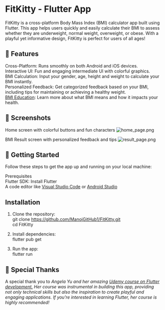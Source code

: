 # FitKitty - Flutter App

FitKitty is a cross-platform Body Mass Index (BMI) calculator app built using Flutter.
This app helps users quickly and easily calculate their BMI to assess whether they are underweight, normal weight, overweight, or obese. 
With a playful yet informative design, FitKitty is perfect for users of all ages!

## 🌟 Features
Cross-Platform: Runs smoothly on both Android and iOS devices. <br>
Interactive UI: Fun and engaging intermediate UI with colorful graphics. <br>
BMI Calculation: Input your gender, age, height and weight to calculate your BMI instantly. <br>
Personalized Feedback: Get categorized feedback based on your BMI, including tips for maintaining or achieving a healthy weight. <br>
<a href="https://en.wikipedia.org/wiki/Body_mass_index">BMI Education</a>: Learn more about what BMI means and how it impacts your health. <br>


## 🎨 Screenshots

Home screen with colorful buttons and fun characters
![home_page.png](..%2F..%2FDownloads%2Fhome_page.png)


BMI Result screen with personalized feedback and tips
![result_page.png](..%2F..%2FDownloads%2Fresult_page.png)

## 🚀 Getting Started
Follow these steps to get the app up and running on your local machine:

Prerequisites <br>
Flutter SDK: Install Flutter <br>
A code editor like <a href="https://code.visualstudio.com/">Visual Studio Code</a> or <a href="https://developer.android.com/studio">Android Studio</a>


## Installation
1. Clone the repository:<br>
git clone https://github.com/ManojGitHub1/FitKitty.git <br>
cd FitKitty

2. Install dependencies: <br>
flutter pub get

3. Run the app: <br>
flutter run

## 🙏 Special Thanks
A special thank you to <em>Angela Yu<em> and her amazing <a href="https://www.udemy.com/course/flutter-bootcamp-with-dart/?couponCode=NVDIN35">Udemy course on Flutter development.</a> 
Her course was instrumental in building this app, providing not only technical skills but also the inspiration to create playful and engaging applications.
If you're interested in learning Flutter, her course is highly recommended!
